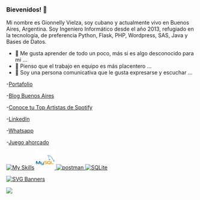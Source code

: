 ### Bievenidos! 👋

Mi nombre es Gionnelly Vielza, soy cubano y actualmente vivo en Buenos Aires, Argentina.
Soy Ingeniero Informático desde el año 2013, refugiado en la tecnología,
de preferencia Python, Flask, PHP, Wordpress, SAS, Java y Bases de Datos.




- 🌱 Me gusta aprender de todo un poco, más si es algo desconocido para mi ...
- 👯 Pienso que el trabajo en equipo es más placentero ...
- 💬 Soy una persona comunicativa que le gusta expresarse y escuchar ...


-[Portafolio](https://gionnelly.sytes.net/)

-[Blog Buenos Aires](https://recorrebuenosaires.com.ar/blog/)

-[Conoce tu Top Artistas de Spotify](https://gvielza.pythonanywhere.com/spotify)

-[LinkedIn](https://www.linkedin.com/in/gionnelly-vielza-dur%C3%A1n-038875197/)

-[Whatsapp](https://wa.me/+5491150392391)

-[Juego ahorcado](https://gvielza.github.io/ahorcadojuego/)

[![My Skills](https://skillicons.dev/icons?i=python,flask,php,wordpress&perline=4)](https://skillicons.dev)
<a href="https://www.mysql.com/" target="_blank" rel="noreferrer"> <img src="https://raw.githubusercontent.com/devicons/devicon/master/icons/mysql/mysql-original-wordmark.svg" alt="mysql" width="50" height="50"/> </a>
<a href="https://postman.com" target="_blank" rel="noreferrer"> <img src="https://www.vectorlogo.zone/logos/getpostman/getpostman-icon.svg" alt="postman" width="50" height="50"/> </a>
<a href="https://www.sqlite.org/" target="_blank" rel="noreferrer">
    <img src="https://www.vectorlogo.zone/logos/sqlite/sqlite-icon.svg" alt="SQLite" width="50" height="50"/>
</a>




[![SVG Banners](https://svg-banners.vercel.app/api?type=luminance&text1=Creciendo...%20🌻&width=800&height=200)](https://github.com/Akshay090/svg-banners)

[![](https://visitcount.itsvg.in/api?id=gvielza&label=Profile%20Views&color=3&pretty=false)](https://visitcount.itsvg.in)




